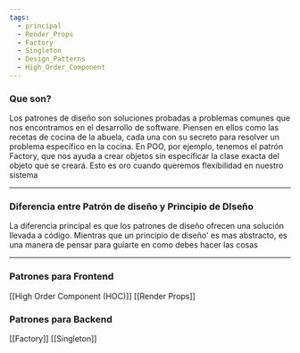 ```yaml
---
tags:
  - principal
  - Render_Props
  - Factory
  - Singleton
  - Design_Patterns
  - High_Order_Component
---
```

### Que son?

Los patrones de diseño son soluciones probadas a problemas comunes que nos encontramos en el desarrollo de software. 
Piensen en ellos como las recetas de cocina de la abuela, cada una con su secreto para resolver un problema específico en la cocina.
En POO, por ejemplo, tenemos el patrón Factory, que nos ayuda a crear objetos sin especificar la clase exacta del objeto que se creará. Esto es oro cuando queremos flexibilidad en nuestro sistema

---

### Diferencia entre Patrón de diseño y Principio de DIseño

La diferencia principal es que los patrones de diseño ofrecen una solución llevada a código. Mientras que un principio de diseño' es mas abstracto, es una manera de pensar para guiarte en como debes hacer las cosas

---
### Patrones para Frontend

[[High Order Component (HOC)]]
[[Render Props]]
### Patrones para Backend

[[Factory]]
[[Singleton]]